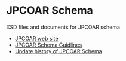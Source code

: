 # JPCOAR Schema
XSD files and documents for JPCOAR schema

- [JPCOAR web site](https://jpcoar.repo.nii.ac.jp/)
- [JPCOAR Schema Guidlines](https://schema.irdb.nii.ac.jp/)
- [Update history of JPCOAR Schema](https://schema.irdb.nii.ac.jp/ja/history)
